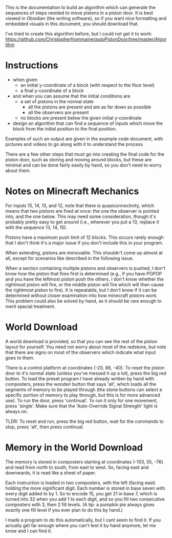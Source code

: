 This is the documentation to build an algorithm which can generate the sequences of steps needed to move pistons in a piston door. It is best viewed in Obsidian (the writing software), so if you want nice formatting and embedded visuals in this document, you should download that.

I've tried to create this algorithm before, but I could not get it to work: https://github.com/Christopherfrommaine/autoPistonDoor/tree/master/Algorithm

# Instructions

- when given
	- an initial y-coordinate of a block (with respect to the floor level)
	- a final y-coordinate of a block
- and when you can assume that the initial conditions are
	- a set of pistons in the normal state
		- all the pistons are present and are as far down as possible
		- all the observers are present
	- no blocks are present below the given initial y-coordinate
- design an algorithm that can find a sequence of inputs which move the block from the initial position to the final position.

Examples of such an output are given in the example code document, with pictures and videos to go along with it to understand the process

There are a few other steps that must go into creating the final code for the piston door, such as storing and moving around blocks, but these are minimal and can be done fairly easily by hand, so you don't need to worry about them.

# Notes on Minecraft Mechanics

For inputs 15, 14, 13, and 12, note that there is quasiconnectivity, which means that two pistons are fired at once: the one the observer is pointed into, and the one below. This may need some consideration, though it's probably pretty easy to get around (i.e., wherever you put a 13, replace it with the sequence 13, 14, 15).

Pistons have a maximum push limit of 12 blocks. This occurs rarely enough that I don't think it's a major issue if you don't include this in your program.

When extending, pistons are immovable. This shouldn't come up almost at all, except for scenarios like described in the following issue.

When a section containing multiple pistons and observers is pushed, I don't know how the piston that fires first is determined (e.g., if you have POPOP and you have the leftmost piston push the others, I don't know whether the rightmost piston will fire, or the middle piston will fire which will then cause the rightmost piston to fire). It is repeatable, but I don't know if it can be determined without closer examination into how minecraft pistons work. This problem could also be solved by hand, as it should be rare enough to merit special treatment.

# World Download

A world download is provided, so that you can see the rest of the piston layout for yourself. You need not worry about most of the redstone, but note that there are signs on most of the observers which indicate what input goes to them.

There is a control platform at coordinates (-20, 86, -40).
To reset the piston door to it's normal state (unless you've messed it up a lot), press the big red button.
To load the preset program I have already written by hand with composters, press the wooden button that says 'all', which loads all the segments of memory to be played through (the stone buttons can select a specific portion of memory to play through, but this is for more advanced use).
To run the door, press 'continual'. To run it only for one movement, press 'single'.
Make sure that the 'Auto-Override Signal Strength' light is always on.

TLDR:
To reset and run, press the big red button, wait for the commands to stop, press 'all', then press continual.

# Memory in the World Download

The memory is stored in composters starting at coordinates (-103, 55, -76) and read from north to south, from east to west. So, facing east and downwards, it is read like a sheet of paper.

Each instruction is loaded in two composters, with the left (facing east) holding the more significant digit.
Each number is stored in base seven with every digit added to by 1. So to encode 15, you get 21 in base 7, which is turned into 32 when you add 1 to each digit, and so you fill two consecutive composters with 3, then 2 fill levels. (A tip: a pumpkin pie always gives exactly one fill level if you ever plan to do this by hand.)

I made a program to do this automatically, but I cant seem to find it. If you actually get far enough where you can't test it by hand anymore, let me know and I can find it.
